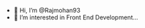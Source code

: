 - 👋 Hi, I’m @Rajmohan93
- 👀 I’m interested in Front End Development...

<!---
Rajmohan93/Rajmohan93 is a ✨ special ✨ repository because its `README.md` (this file) appears on your GitHub profile.
You can click the Preview link to take a look at your changes.
--->
